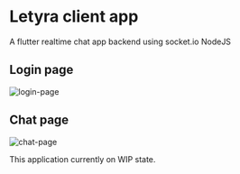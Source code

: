 # Letyra client app  
A flutter realtime chat app backend using socket.io NodeJS  

## Login page  
![login-page](https://i.gyazo.com/7cef776fd3c5ad89c0fea8f338532fac.png)

## Chat page  
![chat-page](https://cdn.discordapp.com/attachments/786241621439152188/859499060330758154/IMG_20210628_032952.jpg)  


This application currently on WIP state.  
